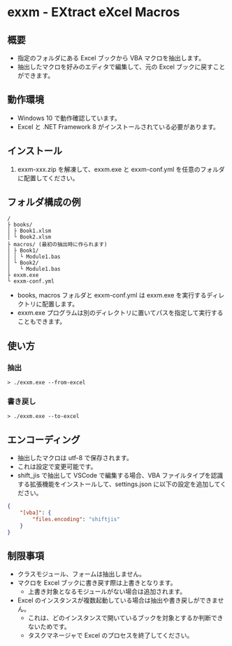# exxm - EXtract eXcel Macros

## 概要

- 指定のフォルダにある Excel ブックから VBA マクロを抽出します。
- 抽出したマクロを好みのエディタで編集して、元の Excel ブックに戻すことができます。

## 動作環境

- Windows 10 で動作確認しています。
- Excel と .NET Framework 8 がインストールされている必要があります。

## インストール

1. exxm-xxx.zip を解凍して、exxm.exe と exxm-conf.yml を任意のフォルダに配置してください。

## フォルダ構成の例

```
/
├ books/
│ ├ Book1.xlsm
│ └ Book2.xlsm
├ macros/ (最初の抽出時に作られます)
│ ├ Book1/
│ │ └ Module1.bas
│ └ Book2/
│   └ Module1.bas
├ exxm.exe
└ exxm-conf.yml
```

- books, macros フォルダと exxm-conf.yml は exxm.exe を実行するディレクトリに配置します。
- exxm.exe プログラムは別のディレクトリに置いてパスを指定して実行することもできます。

## 使い方

### 抽出

```
> ./exxm.exe --from-excel
```

### 書き戻し

```
> ./exxm.exe --to-excel
```

## エンコーディング

- 抽出したマクロは utf-8 で保存されます。
- これは設定で変更可能です。
- shift_jis で抽出して VSCode で編集する場合、VBA ファイルタイプを認識する拡張機能をインストールして、settings.json に以下の設定を追加してください。

```json
{
    "[vba]": {
        "files.encoding": "shiftjis"
    }
}
```

## 制限事項

- クラスモジュール、フォームは抽出しません。
- マクロを Excel ブックに書き戻す際は上書きとなります。
    - 上書き対象となるモジュールがない場合は追加されます。
- Excel のインスタンスが複数起動している場合は抽出や書き戻しができません。
    - これは、どのインスタンスで開いているブックを対象とするか判断できないためです。
    - タスクマネージャで Excel のプロセスを終了してください。
